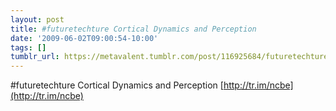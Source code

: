 ```yaml
---
layout: post
title: #futuretechture Cortical Dynamics and Perception
date: '2009-06-02T09:00:54-10:00'
tags: []
tumblr_url: https://metavalent.tumblr.com/post/116925684/futuretechture-cortical-dynamics-and-perception
---
```

#futuretechture Cortical Dynamics and Perception [http://tr.im/ncbe](http://tr.im/ncbe)

